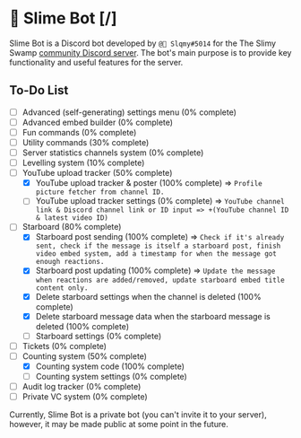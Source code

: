 # 🌳 Slime Bot [/]

Slime Bot is a Discord bot developed by `@🍉 Slqmy#5014` for the The Slimy Swamp [community Discord server](https://www.discord.gg/SjAGgJaCYc).
The bot's main purpose is to provide key functionality and useful features for the server.

## To-Do List

- [ ] Advanced (self-generating) settings menu (0% complete)
- [ ] Advanced embed builder (0% complete)
- [ ] Fun commands (0% complete)
- [ ] Utility commands (30% complete)
- [ ] Server statistics channels system (0% complete)
- [ ] Levelling system (10% complete)
- [ ] YouTube upload tracker (50% complete)
  - [x] YouTube upload tracker & poster (100% complete) => `Profile picture fetcher from channel ID.`
  - [ ] YouTube upload tracker settings (0% complete) => `YouTube channel link & Discord channel link or ID input => +(YouTube channel ID & latest video ID)`
- [ ] Starboard (80% complete)
  - [x] Starboard post sending (100% complete) => `Check if it's already sent, check if the message is itself a starboard post, finish video embed system, add a timestamp for when the message got enough reactions.`
  - [x] Starboard post updating (100% complete) => `Update the message when reactions are added/removed, update starboard embed title content only.`
  - [x] Delete starboard settings when the channel is deleted (100% complete)
  - [x] Delete starboard message data when the starboard message is deleted (100% complete)
  - [ ] Starboard settings (0% complete)
- [ ] Tickets (0% complete)
- [ ] Counting system (50% complete)
  - [x] Counting system code (100% complete)
  - [ ] Counting system settings (0% complete)
- [ ] Audit log tracker (0% complete)
- [ ] Private VC system (0% complete)

Currently, Slime Bot is a private bot (you can't invite it to your server), however, it may be made public at some point in the future.
